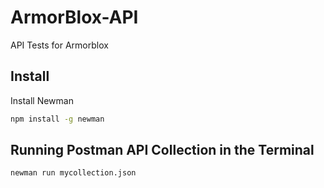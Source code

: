 # ArmorBlox-API
API Tests for Armorblox

## Install
Install Newman 

```bash 
npm install -g newman
``` 

## Running Postman API Collection in the Terminal 

```bash
newman run mycollection.json
```
